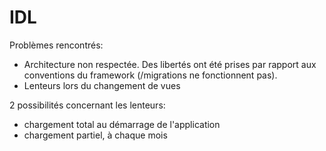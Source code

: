# IDL

Problèmes rencontrés:

- Architecture non respectée. Des libertés ont été prises par rapport aux conventions du framework (/migrations ne fonctionnent pas).
- Lenteurs lors du changement de vues

2 possibilités concernant les lenteurs:

- chargement total au démarrage de l'application
- chargement partiel, à chaque mois

